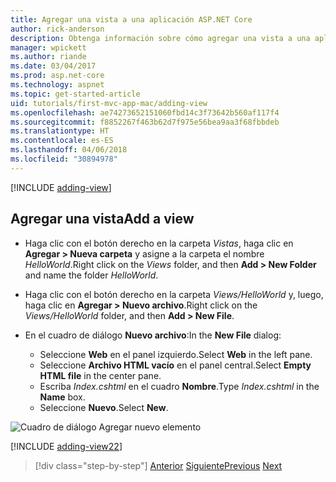 ```yaml
---
title: Agregar una vista a una aplicación ASP.NET Core
author: rick-anderson
description: Obtenga información sobre cómo agregar una vista a una aplicación ASP.NET Core.
manager: wpickett
ms.author: riande
ms.date: 03/04/2017
ms.prod: asp.net-core
ms.technology: aspnet
ms.topic: get-started-article
uid: tutorials/first-mvc-app-mac/adding-view
ms.openlocfilehash: ae74273652151060fbd14c3f73642b560af117f4
ms.sourcegitcommit: f8852267f463b62d7f975e56bea9aa3f68fbbdeb
ms.translationtype: HT
ms.contentlocale: es-ES
ms.lasthandoff: 04/06/2018
ms.locfileid: "30894978"
---
```

[!INCLUDE [adding-view](../../includes/mvc-intro/adding_view1.md)]

## <a name="add-a-view"></a><span data-ttu-id="1cfe3-103">Agregar una vista</span><span class="sxs-lookup"><span data-stu-id="1cfe3-103">Add a view</span></span> 

* <span data-ttu-id="1cfe3-104">Haga clic con el botón derecho en la carpeta *Vistas*, haga clic en **Agregar > Nueva carpeta** y asigne a la carpeta el nombre *HelloWorld*.</span><span class="sxs-lookup"><span data-stu-id="1cfe3-104">Right click on the *Views* folder, and then **Add > New Folder** and name the folder *HelloWorld*.</span></span>
* <span data-ttu-id="1cfe3-105">Haga clic con el botón derecho en la carpeta *Views/HelloWorld* y, luego, haga clic en **Agregar > Nuevo archivo**.</span><span class="sxs-lookup"><span data-stu-id="1cfe3-105">Right click on the *Views/HelloWorld* folder, and then **Add > New File**.</span></span>
* <span data-ttu-id="1cfe3-106">En el cuadro de diálogo **Nuevo archivo**:</span><span class="sxs-lookup"><span data-stu-id="1cfe3-106">In the **New File** dialog:</span></span>

  * <span data-ttu-id="1cfe3-107">Seleccione **Web** en el panel izquierdo.</span><span class="sxs-lookup"><span data-stu-id="1cfe3-107">Select **Web** in the left pane.</span></span>
  * <span data-ttu-id="1cfe3-108">Seleccione **Archivo HTML vacío** en el panel central.</span><span class="sxs-lookup"><span data-stu-id="1cfe3-108">Select **Empty HTML file** in the center pane.</span></span>
  * <span data-ttu-id="1cfe3-109">Escriba *Index.cshtml* en el cuadro **Nombre**.</span><span class="sxs-lookup"><span data-stu-id="1cfe3-109">Type *Index.cshtml* in the **Name** box.</span></span>
  * <span data-ttu-id="1cfe3-110">Seleccione **Nuevo**.</span><span class="sxs-lookup"><span data-stu-id="1cfe3-110">Select **New**.</span></span>

![Cuadro de diálogo Agregar nuevo elemento](adding-view/_static/add_view.png)

[!INCLUDE [adding-view22](../../includes/mvc-intro/adding_view2.md)]

> [!div class="step-by-step"]
> <span data-ttu-id="1cfe3-112">[Anterior](adding-controller.md)
> [Siguiente](adding-model.md)</span><span class="sxs-lookup"><span data-stu-id="1cfe3-112">[Previous](adding-controller.md)
[Next](adding-model.md)</span></span>
